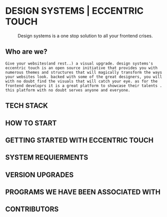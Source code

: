 # DESIGN SYSTEMS | ECCENTRIC TOUCH

<p align= "center">
    Design systems is a one stop solution to all your frontend crises. 
</p>

## Who are we?

<p align= "justify">

    Give your websites(and rest..) a visual upgrade. design systems's eccentric touch is an open source initiative that provides you with numerous themes and structures that will magically transform the ways your websites look. backed with some of the great designers, you will with no doubt find the visuals that will catch your eye. as for the frontend developrs it is a great platform to showcase their talents . this platform with no doubt serves anyone and everyone.
</p>

## TECH STACK

<p align="justify">
    
</p>

## HOW TO START
## GETTING STARTED WITH ECCENTRIC TOUCH
## SYSTEM REQUIERMENTS
## VERSION UPGRADES
## PROGRAMS WE HAVE BEEN ASSOCIATED WITH
## CONTRIBUTORS
